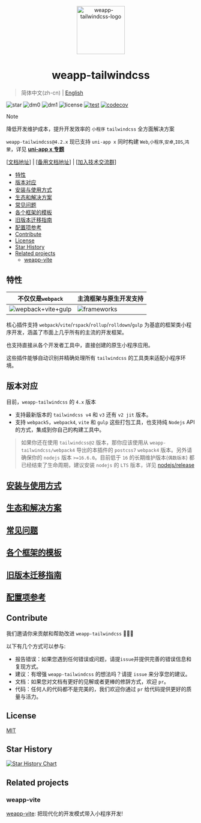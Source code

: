 <p align="center">

<a href="https://tw.icebreaker.top">

<img src="./assets/logo.png" alt="weapp-tailwindcss-logo" width="128">
</a>

<br>

<h1 align="center">weapp-tailwindcss</h1>

</p>

> 简体中文(zh-cn) | [English](./README_en.md)

![star](https://badgen.net/github/stars/sonofmagic/weapp-tailwindcss)
![dm0](https://badgen.net/npm/dm/weapp-tailwindcss)
![dm1](https://badgen.net/npm/dm/weapp-tailwindcss-webpack-plugin)
![license](https://badgen.net/npm/license/weapp-tailwindcss)
[![test](https://github.com/sonofmagic/weapp-tailwindcss/actions/workflows/test.yml/badge.svg?branch=main)](https://github.com/sonofmagic/weapp-tailwindcss/actions/workflows/test.yml)
[![codecov](https://codecov.io/gh/sonofmagic/weapp-tailwindcss/branch/main/graph/badge.svg?token=zn05qXYznt)](https://codecov.io/gh/sonofmagic/weapp-tailwindcss)

> [!NOTE]
> 降低开发维护成本，提升开发效率的 `小程序` `tailwindcss` 全方面解决方案
>
> `weapp-tailwindcss@4.2.x` 现已支持 `uni-app x` 同时构建 `Web`,`小程序`,`安卓`,`IOS`,`鸿蒙`，详见 [**uni-app x 专题**](https://tw.icebreaker.top/docs/uni-app-x)

\[[文档地址](https://tw.icebreaker.top)\] \| \[[备用文档地址](https://ice-tw.netlify.app/)\] \| \[[加入技术交流群](https://tw.icebreaker.top/docs/community/group)\]

- [特性](#特性)
- [版本对应](#版本对应)
- [安装与使用方式](#安装与使用方式)
- [生态和解决方案](#生态和解决方案)
- [常见问题](#常见问题)
- [各个框架的模板](#各个框架的模板)
- [旧版本迁移指南](#旧版本迁移指南)
- [配置项参考](#配置项参考)
- [Contribute](#contribute)
- [License](#license)
- [Star History](#star-history)
- [Related projects](#related-projects)
  - [weapp-vite](#weapp-vite)

## 特性

| 不仅仅是`webpack`                                   | 主流框架与原生开发支持                          |
| --------------------------------------------------- | ----------------------------------------------- |
| ![wepback+vite+gulp](./assets/weapp-tw-plugins.png) | ![frameworks](./assets/weapp-tw-frameworks.png) |

核心插件支持 `webpack`/`vite`/`rspack`/`rollup`/`rolldown`/`gulp` 为基底的框架类小程序开发，涵盖了市面上几乎所有的主流的开发框架。

也支持直接从各个开发者工具中，直接创建的原生小程序应用。

这些插件能够自动识别并精确处理所有 `tailwindcss` 的工具类来适配小程序环境。

## 版本对应

目前，`weapp-tailwindcss` 的 `4.x` 版本

- 支持最新版本的 `tailwindcss v4` 和 `v3` 还有 `v2 jit` 版本。
- 支持 `webpack5`，`webpack4`, `vite` 和 `gulp` 这些打包工具，也支持纯 `Nodejs` API 的方式，集成到你自己的构建工具中。

> 如果你还在使用 `tailwindcss@2` 版本，那你应该使用从 `weapp-tailwindcss/webpack4` 导出的本插件的 `postcss7` `webpack4` 版本。另外请确保你的 `nodejs` 版本 `>=16.6.0`。目前低于 `16` 的长期维护版本(`偶数版本`) 都已经结束了生命周期，建议安装 `nodejs` 的 `LTS` 版本，详见 [nodejs/release](https://github.com/nodejs/release)

## [安装与使用方式](https://tw.icebreaker.top/docs/quick-start/install)

## [生态和解决方案](https://tw.icebreaker.top/docs/community/templates)

## [常见问题](https://tw.icebreaker.top/docs/issues/)

## [各个框架的模板](https://tw.icebreaker.top/docs/community/templates)

## [旧版本迁移指南](https://tw.icebreaker.top/docs/migrations/v2)

## [配置项参考](https://tw.icebreaker.top/docs/api/interfaces/UserDefinedOptions)

## Contribute

我们邀请你来贡献和帮助改进 `weapp-tailwindcss` 💚💚💚

以下有几个方式可以参与:

- 报告错误：如果您遇到任何错误或问题，请提`issue`并提供完善的错误信息和复现方式。
- 建议：有增强 `weapp-tailwindcss` 的想法吗？请提 `issue` 来分享您的建议。
- 文档：如果您对文档有更好的见解或者更棒的修辞方式，欢迎 `pr`。
- 代码：任何人的代码都不是完美的，我们欢迎你通过 `pr` 给代码提供更好的质量与活力。

## License

[MIT](./LICENSE)

## Star History

[![Star History Chart](https://api.star-history.com/svg?repos=sonofmagic/weapp-tailwindcss&type=Date)](https://star-history.com/#sonofmagic/weapp-tailwindcss&Date)

## Related projects

### weapp-vite

[weapp-vite](https://vite.icebreaker.top/): 把现代化的开发模式带入小程序开发!
